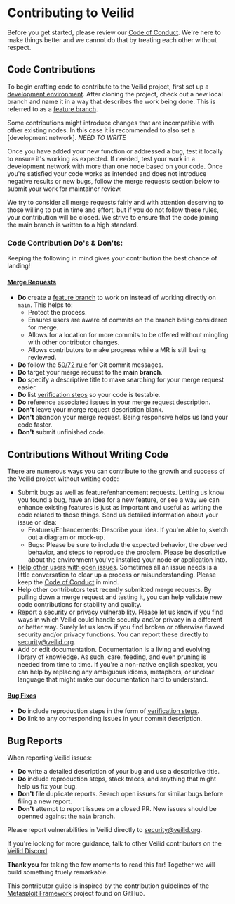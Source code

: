 # Contributing to Veilid
Before you get started, please review our [Code of Conduct](./code_of_conduct.md). We're here to make things better and we cannot do that by treating each other without respect.


## Code Contributions
To begin crafting code to contribute to the Veilid project, first set up a [development environment]. After cloning the project, check out a new local branch and name it in a way that describes the work being done. This is referred to as a [feature branch].

Some contributions might introduce changes that are incompatible with other existing nodes. In this case it is recommended to also set a [development network]. *NEED TO WRITE*

Once you have added your new function or addressed a bug, test it locally to ensure it's working as expected. If needed, test your work in a development network with more than one node based on your code. Once you're satisfied your code works as intended and does not introduce negative results or new bugs, follow the merge requests section below to submit your work for maintainer review.

We try to consider all merge requests fairly and with attention deserving to those willing to put in time and effort, but if you do not follow these rules, your contribution
will be closed. We strive to ensure that the code joining the main branch is written to a high standard.


### Code Contribution Do's & Don'ts:

Keeping the following in mind gives your contribution the best chance of landing!

#### <u>Merge Requests</u>

* **Do** create a [feature branch] to work on instead of working directly on `main`. This helps to:
	* Protect the process.
	* Ensures users are aware of commits on the branch being considered for merge.
	* Allows for a location for more commits to be offered without mingling with other contributor changes.
	* Allows contributors to make progress while a MR is still being reviewed.
* **Do** follow the [50/72 rule] for Git commit messages.
* **Do** target your merge request to the **main branch**.
* **Do** specify a descriptive title to make searching for your merge request easier.
* **Do** list [verification steps] so your code is testable.
* **Do** reference associated issues in your merge request description.
* **Don't** leave your merge request description blank.
* **Don't** abandon your merge request. Being responsive helps us land your code faster.
* **Don't** submit unfinished code.



## Contributions Without Writing Code
There are numerous ways you can contribute to the growth and success of the Veilid project without writing code:

 - Submit bugs as well as feature/enhancement requests. Letting us know you found a bug, have an idea for a new feature, or see a way we can enhance existing features is just as important and useful as writing the code related to those things. Send us detailed information about your issue or idea:
 	- Features/Enhancements: Describe your idea. If you're able to, sketch out a diagram or mock-up.
 	- Bugs: Please be sure to include the expected behavior, the observed behavior, and steps to reproduce the problem. Please be descriptive about the environment you've installed your node or application into. 
 - [Help other users with open issues]. Sometimes all an issue needs is a little conversation to clear up a process or misunderstanding. Please keep the [Code of Conduct](./code_of_conduct.md) in mind.
 - Help other contributors test recently submitted merge requests. By pulling down a merge request and testing it, you can help validate new code contributions for stability and quality.
 - Report a security or privacy vulnerability. Please let us know if you find ways in which Veilid could handle security and/or privacy in a different or better way. Surely let us know if you find broken or otherwise flawed security and/or privacy functions. You can report these directly to security@veilid.org.
 - Add or edit documentation. Documentation is a living and evolving library of knowledge. As such, care, feeding, and even pruning is needed from time to time. If you're a non-native english speaker, you can help by replacing any ambiguous idioms, metaphors, or unclear language that might make our documentation hard to understand.


#### <u>Bug Fixes</u>
* **Do** include reproduction steps in the form of [verification steps].
* **Do** link to any corresponding issues in your commit description.

## Bug Reports

When reporting Veilid issues:
* **Do** write a detailed description of your bug and use a descriptive title.
* **Do** include reproduction steps, stack traces, and anything that might help us fix your bug.
* **Don't** file duplicate reports. Search open issues for similar bugs before filing a new report.
* **Don't** attempt to report issues on a closed PR. New issues should be openned against the `main` branch.

Please report vulnerabilities in Veilid directly to security@veilid.org.

If you're looking for more guidance, talk to other Veilid contributors on the [Veilid Discord].

**Thank you** for taking the few moments to read this far! Together we will build something truely remarkable.



This contributor guide is inspired by the contribution guidelines of the [Metasploit Framework](https://github.com/rapid7/metasploit-framework/blob/master/CONTRIBUTING.md) project found on GitHub.

[Help other users with open issues]:https://gitlab.com/veilid/veilid/-/issues
[Report a security vulnerability in Metasploit itself]:https://www.rapid7.com/disclosure.jsp
[development environment]:http://r-7.co/MSF-DEV
[50/72 rule]:http://tbaggery.com/2008/04/19/a-note-about-git-commit-messages.html
[feature branch]:https://docs.gitlab.com/ee/gitlab-basics/feature_branch_workflow.html
[verification steps]:https://docs.gitlab.com/ee/user/markdown.html#task-lists
[Veilid Discord]:https://discord.gg/DmEGxyA87N
